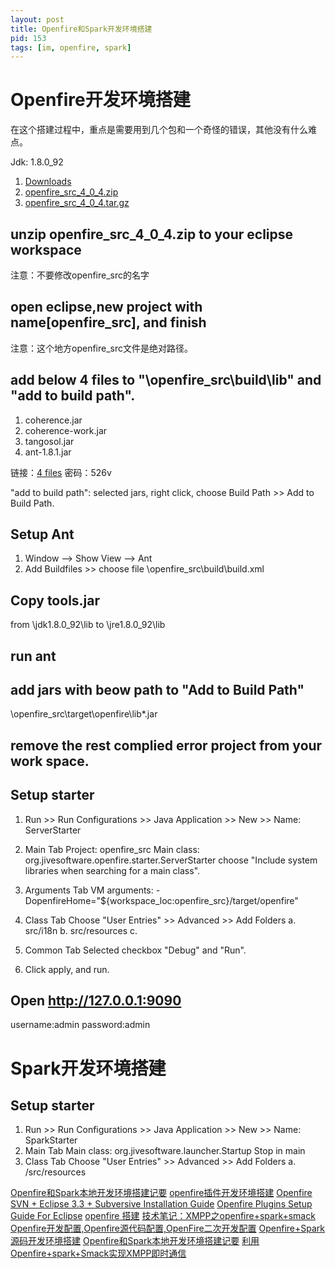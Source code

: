 ```yaml
---
layout: post
title: Openfire和Spark开发环境搭建
pid: 153
tags: [im, openfire, spark]
---
```

# Openfire开发环境搭建

在这个搭建过程中，重点是需要用到几个包和一个奇怪的错误，其他没有什么难点。

Jdk: 1.8.0_92

1. [Downloads](http://www.igniterealtime.org/downloads/source.jsp)
2. [openfire_src_4_0_4.zip](http://www.igniterealtime.org/downloads/download-landing.jsp?file=openfire/openfire_src_4_0_4.zip)
3. [openfire_src_4_0_4.tar.gz](http://www.igniterealtime.org/downloads/download-landing.jsp?file=openfire/openfire_src_4_0_4.tar.gz)


## unzip openfire_src_4_0_4.zip to your eclipse workspace
注意：不要修改openfire_src的名字

## open eclipse,new project with name[openfire_src], and finish
注意：这个地方openfire_src文件是绝对路径。

## add below 4 files to "\openfire_src\build\lib" and "add to build path".
1. coherence.jar
2. coherence-work.jar
3. tangosol.jar
4. ant-1.8.1.jar

链接：[4 files](http://pan.baidu.com/s/1dFwt9Wt) 密码：526v


"add to build path": selected jars, right click, choose Build Path >> Add to Build Path.

## Setup Ant
1. Window --> Show View --> Ant
2. Add Buildfiles >> choose file \openfire_src\build\build.xml


## Copy tools.jar

from \jdk1.8.0_92\lib to \jre1.8.0_92\lib

## run ant

## add jars with beow path to "Add to Build Path"

\openfire_src\target\openfire\lib\*.jar


## remove the rest complied error project from your work space.



## Setup starter

1. Run >> Run Configurations >> Java Application >> New >> Name: ServerStarter
2. Main Tab
	Project: openfire_src
	Main class: org.jivesoftware.openfire.starter.ServerStarter
	choose "Include system libraries when searching for a main class".
3. Arguments Tab
	VM arguments: -DopenfireHome="${workspace_loc:openfire_src}/target/openfire"
4. Class Tab
	Choose "User Entries" >> Advanced >> Add Folders
	a. src/i18n
	b. src/resources
	c. 
5. Common Tab
	Selected checkbox "Debug" and "Run".
	
6. Click apply, and run.


## Open http://127.0.0.1:9090 

username:admin
password:admin



# Spark开发环境搭建

## Setup starter

1. Run >> Run Configurations >> Java Application >> New >> Name: SparkStarter
2. Main Tab
	Main class: org.jivesoftware.launcher.Startup
	Stop in main
4. Class Tab
	Choose "User Entries" >> Advanced >> Add Folders
	a. /src/resources




[Openfire和Spark本地开发环境搭建记要](http://coffeelover.iteye.com/blog/1533174)
[openfire插件开发环境搭建](http://beautyofprogram.iteye.com/blog/772281)
[Openfire SVN + Eclipse 3.3 + Subversive Installation Guide](https://community.igniterealtime.org/docs/DOC-1020)
[Openfire Plugins Setup Guide For Eclipse](https://community.igniterealtime.org/docs/DOC-1200)
[openfire 搭建](http://wobuxiaole.iteye.com/blog/622294)
[技术笔记：XMPP之openfire+spark+smack](http://www.cnblogs.com/5207/p/5377510.html)
[Openfire开发配置,Openfire源代码配置,OpenFire二次开发配置](http://www.cnblogs.com/lixiaolun/archive/2013/12/07/3462780.html)
[Openfire+Spark源码开发环境搭建](https://my.oschina.net/fallenpanda/blog/192496)
[Openfire和Spark本地开发环境搭建记要](http://coffeelover.iteye.com/blog/1533174)
[利用Openfire+spark+Smack实现XMPP即时通信](http://www.tuicool.com/articles/fEFRBra)
